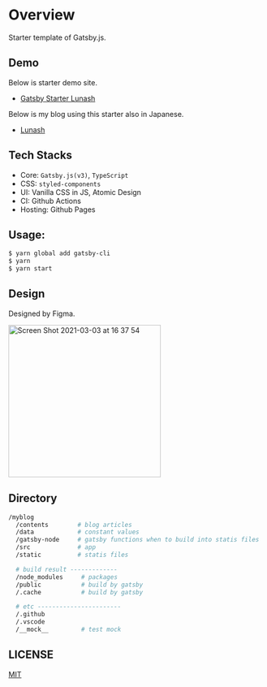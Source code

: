# Overview

Starter template of Gatsby.js.

## Demo

Below is starter demo site.

- [Gatsby Starter Lunash](https://snamiki1212.github.io/gatsby-starter-lunash/)

Below is my blog using this starter also in Japanese.

- [Lunash](https://snamiki1212.com/)

## Tech Stacks

- Core: `Gatsby.js(v3)`, `TypeScript`
- CSS: `styled-components`
- UI: Vanilla CSS in JS, Atomic Design
- CI: Github Actions
- Hosting: Github Pages

## Usage:

```zsh
$ yarn global add gatsby-cli
$ yarn
$ yarn start
```

## Design

Designed by Figma.

<a href="https://www.figma.com/file/DQuYoZjdtvl1ElNh3EoiER/Lunash?node-id=0%3A1"><img height="300" alt="Screen Shot 2021-03-03 at 16 37 54" src="https://user-images.githubusercontent.com/26793088/109891938-e236f080-7c3e-11eb-90bd-f21a0a6731bc.png"></a>

## Directory

```sh
/myblog
  /contents        # blog articles
  /data            # constant values
  /gatsby-node     # gatsby functions when to build into statis files
  /src             # app
  /static          # statis files

  # build result -------------
  /node_modules     # packages
  /public           # build by gatsby
  /.cache           # build by gatsby

  # etc -----------------------
  /.github
  /.vscode
  /__mock__         # test mock
```

## LICENSE

[MIT](https://github.com/snamiki1212/gatsby-starter-lunash/blob/master/LICENSE)
